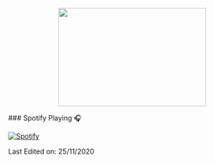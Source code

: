 <p align="center">
  <img width="300" height="200" src="https://i2.wp.com/www.bestworldevents.com/wp-content/uploads/2020/05/Hello-Gif.gif?resize=498%2C498">
</p>
### Spotify Playing 🎧

[![Spotify](https://novatorem.bgstatic.vercel.app/api/spotify)](https://open.spotify.com/user/11153360645)


Last Edited on: 25/11/2020
